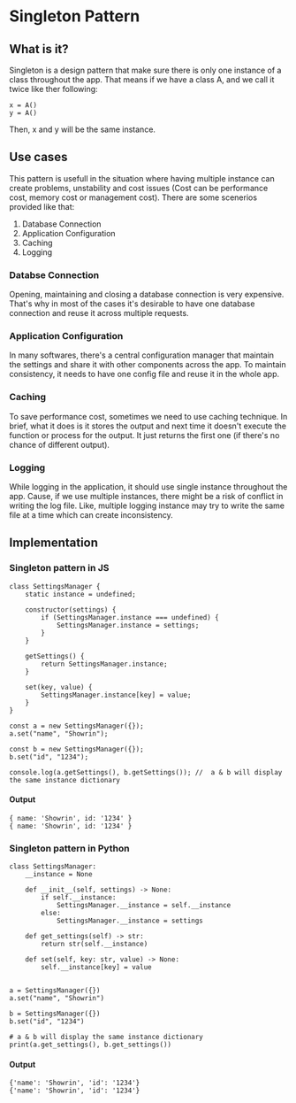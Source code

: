 # Singleton Pattern

## What is it?

Singleton is a design pattern that make sure there is only one instance of a class throughout the app. That means if we have a class A, and we call it twice like ther following:

```
x = A()
y = A()
```

Then, x and y will be the same instance.

## Use cases

This pattern is usefull in the situation where having multiple instance can create problems, unstability and cost issues (Cost can be performance cost, memory cost or management cost). There are some scenerios provided like that:

1. Database Connection
2. Application Configuration
3. Caching
4. Logging

### Databse Connection

Opening, maintaining and closing a database connection is very expensive. That's why in most of the cases it's desirable to have one database connection and reuse it across multiple requests.

### Application Configuration

In many softwares, there's a central configuration manager that maintain the settings and share it with other components across the app. To maintain consistency, it needs to have one config file and reuse it in the whole app.

### Caching

To save performance cost, sometimes we need to use caching technique. In brief, what it does is it stores the output and next time it doesn't execute the function or process for the output. It just returns the first one (if there's no chance of different output).

### Logging

While logging in the application, it should use single instance throughout the app. Cause, if we use multiple instances, there might be a risk of conflict in writing the log file. Like, multiple logging instance may try to write the same file at a time which can create inconsistency.

## Implementation

### Singleton pattern in JS

```
class SettingsManager {
	static instance = undefined;

	constructor(settings) {
		if (SettingsManager.instance === undefined) {
			SettingsManager.instance = settings;
		}
	}

	getSettings() {
		return SettingsManager.instance;
	}

	set(key, value) {
		SettingsManager.instance[key] = value;
	}
}

const a = new SettingsManager({});
a.set("name", "Showrin");

const b = new SettingsManager({});
b.set("id", "1234");

console.log(a.getSettings(), b.getSettings()); //  a & b will display the same instance dictionary

```

#### Output

```
{ name: 'Showrin', id: '1234' }
{ name: 'Showrin', id: '1234' }
```

### Singleton pattern in Python

```
class SettingsManager:
    __instance = None

    def __init__(self, settings) -> None:
        if self.__instance:
            SettingsManager.__instance = self.__instance
        else:
            SettingsManager.__instance = settings

    def get_settings(self) -> str:
        return str(self.__instance)

    def set(self, key: str, value) -> None:
        self.__instance[key] = value


a = SettingsManager({})
a.set("name", "Showrin")

b = SettingsManager({})
b.set("id", "1234")

# a & b will display the same instance dictionary
print(a.get_settings(), b.get_settings())

```

#### Output

```
{'name': 'Showrin', 'id': '1234'}
{'name': 'Showrin', 'id': '1234'}
```
